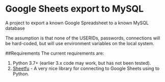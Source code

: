 # Google Sheets export to MySQL
A project to export a known Google Spreadsheet to a known MySQL database

The assumption is that none of the USERIDs, passwords, connections will be hard-coded, but will use environment variables on the local system.

##Requirements
The current requirements are:
1.  Python 3.7+ (earlier 3.x code may work, but has not been tested).
2.  [Sheetfu](https://github.com/socialpoint-labs/sheetfu) - A very nice library for connecting to Google Sheets using to Python.